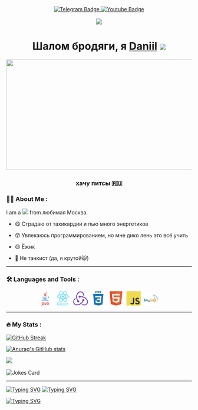 <div id="badges" align="center">
  <a href="https://telegram.me/aristokratichno">
    <img src="https://img.shields.io/badge/Telegram-2CA5E0?style=for-the-badge&logo=telegram&logoColor=white" alt="Telegram Badge"/>
  </a>
  <a href="https://www.youtube.com/channel/UC5XZZcfNtt9gZmdJgw6CKtw">
    <img src="https://img.shields.io/badge/YouTube-red?style=for-the-badge&logo=youtube&logoColor=white" alt="Youtube Badge"/>
  </a>
</div>

<div id="viewprof" align="center">
  <img src="https://komarev.com/ghpvc/?username=BigBoyAbydabe&style=flat-square&color=blue" alt=""/>
</div>

<div id="header" align="center">
  <img src="https://media.giphy.com/media/3og0ILLVvPp8d64Jd6/giphy.gif" width="250"/>
</div>
<div id="heythere" align="center">
  <h1>
  Шалом бродяги, я <a href="https://vk.com/aristokratichn1y" target="_blank">Daniil</a>
  <img src="https://media.giphy.com/media/hvRJCLFzcasrR4ia7z/giphy.gif" width="30px"/>
</h1>
</div>

<div align="center">
  <img src="https://media.giphy.com/media/fwbZnTftCXVocKzfxR/giphy.gif" width="600" height="300"/>
</div>

<h3 align="center">хачу питсы 🇷🇺</h3>


### :man_technologist: About Me :
I am a <img src="https://media.giphy.com/media/3o7WIFs2ydhIrdMcyA/giphy.gif" width="75"> from любимая Москва.
- 😋 Страдаю от тахикардии и пью много энергетиков

- 😵 Увлекаюсь программированием, но мне дико лень это всё учить

- 😍 Ёжик

- 💩 Не танкист (да, я крутой😺)

---
### :hammer_and_wrench: Languages and Tools :
<div align="center">
  <img src="https://github.com/devicons/devicon/blob/master/icons/java/java-original-wordmark.svg" title="Java" alt="Java" width="40" height="40"/>&nbsp;
  <img src="https://github.com/devicons/devicon/blob/master/icons/react/react-original-wordmark.svg" title="React" alt="React" width="40" height="40"/>&nbsp;
  <img src="https://github.com/devicons/devicon/blob/master/icons/redux/redux-original.svg" title="Redux" alt="Redux " width="40" height="40"/>&nbsp;
  <img src="https://github.com/devicons/devicon/blob/master/icons/css3/css3-plain-wordmark.svg"  title="CSS3" alt="CSS" width="40" height="40"/>&nbsp;
  <img src="https://github.com/devicons/devicon/blob/master/icons/html5/html5-original.svg" title="HTML5" alt="HTML" width="40" height="40"/>&nbsp;
  <img src="https://github.com/devicons/devicon/blob/master/icons/javascript/javascript-original.svg" title="JavaScript" alt="JavaScript" width="40" height="40"/>&nbsp;
  <img src="https://github.com/devicons/devicon/blob/master/icons/mysql/mysql-original-wordmark.svg" title="MySQL"  alt="MySQL" width="40" height="40"/>&nbsp;
</div>

---
### :fire: My Stats :
[![GitHub Streak](http://github-readme-streak-stats.herokuapp.com?user=BigBoyAbydabe&theme=tokyonight_duo&hide_border=true&date_format=M%20j%5B%2C%20Y%5D)](https://git.io/streak-stats)

[![Anurag's GitHub stats](https://github-readme-stats.vercel.app/api?username=BigBoyAbydabe)](https://github.com/rompersStomper/github-readme-stats)

![](https://github-profile-summary-cards.vercel.app/api/cards/stats?username=BigBoyAbydabe&theme=solarized_dark)

<img src="https://readme-jokes.vercel.app/api" alt="Jokes Card" />

---
[![Typing SVG](https://readme-typing-svg.herokuapp.com?color=%2336BCF7&lines=Вот+такой+я+красивый+😮)](https://git.io/typing-svg)
[![Typing SVG](https://readme-typing-svg.herokuapp.com?color=%2336BCF7&lines=и+смешной+😅)](https://git.io/typing-svg)

[![Typing SVG](https://readme-typing-svg.herokuapp.com?color=%2336BCF7&lines=Спасибо+за+ваше+потраченное+время)](https://git.io/typing-svg)
